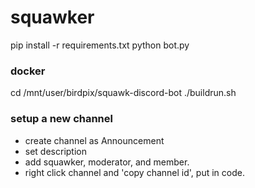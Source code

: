 # squawker

pip install -r requirements.txt
python bot.py


### docker

cd /mnt/user/birdpix/squawk-discord-bot
./buildrun.sh

### setup a new channel

- create channel as Announcement
- set description 
- add squawker, moderator, and member.
- right click channel and 'copy channel id', put in code.